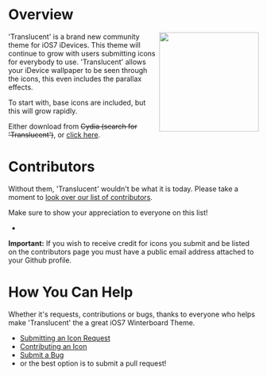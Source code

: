 Overview
=====================================================================

<img src="http://i.imgur.com/h08V4XE.png" width="200" height="200" align="right" />

'Translucent' is a brand new community theme for iOS7 iDevices. This theme will continue to grow with users submitting icons for everybody to use. 'Translucent' allows your iDevice wallpaper to be seen through the icons, this even includes the parallax effects.

To start with, base icons are included, but this will grow rapidly.

Either download from ~~Cydia (search for 'Translucent')~~, or [click
here](https://github.com/subordination/Translucent/tarball/master/).

Contributors
=====================================================================
Without them, 'Translucent' wouldn't be what it is today. Please take a moment
to [look over our list of contributors](https://github.com/subordination/Translucent/graphs/contributors/).

Make sure to show your appreciation to everyone on this list!

-
**Important:** If you wish to receive credit for icons you submit and
be listed on the contributors page you must have a public email address
attached to your Github profile.

How You Can Help
=====================================================================
Whether it's requests, contributions or bugs, thanks to everyone who
helps make 'Translucent' the a great iOS7 Winterboard Theme.

  * [Submitting an Icon Request](https://github.com/subordination/Translucent/wiki/Submit-Icon-Request/)
  * [Contributing an Icon](https://github.com/subordination/Translucent/wiki/Contribute-An-Icon/)
  * [Submit a Bug](https://github.com/subordination/Translucent/issues/)
  * or the best option is to submit a pull request!

